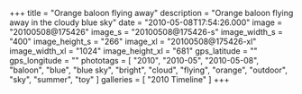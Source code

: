 +++
title = "Orange baloon flying away"
description = "Orange baloon flying away in the cloudy blue sky"
date = "2010-05-08T17:54:26.000"
image = "20100508@175426"
image_s = "20100508@175426-s"
image_width_s = "400"
image_height_s = "266"
image_xl = "20100508@175426-xl"
image_width_xl = "1024"
image_height_xl = "681"
gps_latitude = ""
gps_longitude = ""
phototags = [ "2010", "2010-05", "2010-05-08", "baloon", "blue", "blue sky", "bright", "cloud", "flying", "orange", "outdoor", "sky", "summer", "toy" ]
galleries = [ "2010 Timeline" ]
+++
